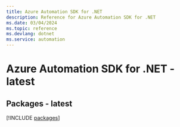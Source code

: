 ```yaml
---
title: Azure Automation SDK for .NET
description: Reference for Azure Automation SDK for .NET
ms.date: 03/04/2024
ms.topic: reference
ms.devlang: dotnet
ms.service: automation
---
```

# Azure Automation SDK for .NET - latest
## Packages - latest
[!INCLUDE [packages](automation-index.md)]